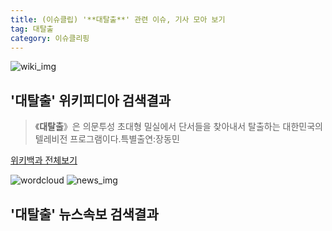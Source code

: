 ```yaml
---
title: (이슈클립) '**대탈출**' 관련 이슈, 기사 모아 보기
tag: 대탈출
category: 이슈클리핑
---
```

![wiki_img](https://user-images.githubusercontent.com/42597476/44503234-41136a80-a6d0-11e8-9071-6fc6418eafe4.png)
## **'**대탈출**'** 위키피디아 검색결과
>《**대탈출**》은 의문투성 초대형 밀실에서 단서들을 찾아내서 탈출하는 대한민국의 텔레비전 프로그램이다.특별출연:장동민

<a href="https://ko.wikipedia.org/wiki/대탈출" target="_blank">위키백과 전체보기</a>

![wordcloud](https://s3.ap-northeast-2.amazonaws.com/lyrics101-wordcloud/2018-09-16-1537099879.png)
![news_img](https://user-images.githubusercontent.com/42597476/44507050-1206f400-a6e4-11e8-8d98-7ffbfebb353f.png)
## **'**대탈출**'** 뉴스속보 검색결과

